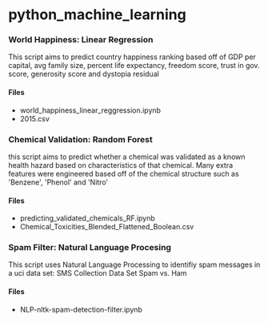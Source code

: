 # python_machine_learning
<h3>World Happiness: Linear Regression</h3>
<p>This script aims to predict country happiness ranking based off of GDP per capital, avg family size, percent life expectancy, freedom score, trust in gov. score, generosity score and dystopia residual</p>
<h4>Files</h4>
<ul>
  <li>world_happiness_linear_reggression.ipynb</li>
  <li>2015.csv</li>
</ul>
<h3>Chemical Validation: Random Forest</h3>
<p>this script aims to predict whether a chemical was validated as a known health hazard based on characteristics of that chemical. Many extra features were engineered based off of the chemical structure such as 'Benzene', 'Phenol' and 'Nitro'</p>
<h4>Files</h4>
<ul>
  <li>predicting_validated_chemicals_RF.ipynb</li>
  <li>Chemical_Toxicities_Blended_Flattened_Boolean.csv</li>
</ul>
<h3>Spam Filter: Natural Language Procesing</h3>
<p>This script uses Natural Language Processing to identifiy spam messages in a uci data set: SMS Collection Data Set Spam vs. Ham</p>
<h4>Files</h4>
<ul>
  <li>NLP-nltk-spam-detection-filter.ipynb</li>
</ul>

